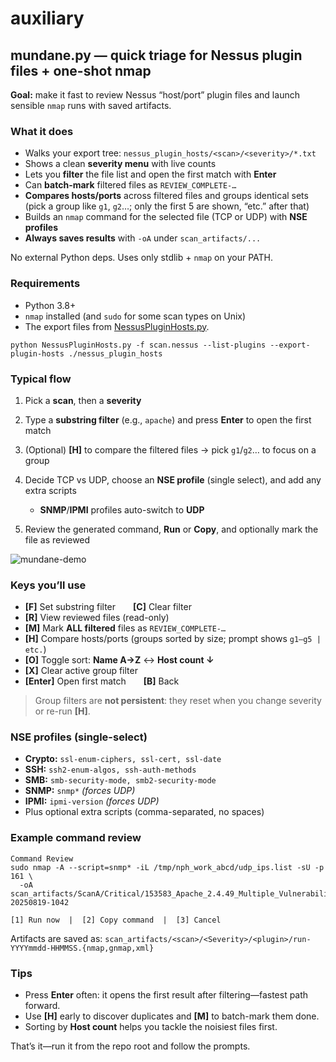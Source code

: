 # auxiliary

## mundane.py — quick triage for Nessus plugin files + one-shot nmap

**Goal:** make it fast to review Nessus “host/port” plugin files and launch sensible `nmap` runs with saved artifacts.

### What it does

* Walks your export tree: `nessus_plugin_hosts/<scan>/<severity>/*.txt`
* Shows a clean **severity menu** with live counts
* Lets you **filter** the file list and open the first match with **Enter**
* Can **batch-mark** filtered files as `REVIEW_COMPLETE-…`
* **Compares hosts/ports** across filtered files and groups identical sets
  (pick a group like `g1`, `g2`…; only the first 5 are shown, “etc.” after that)
* Builds an `nmap` command for the selected file (TCP or UDP) with **NSE profiles**
* **Always saves results** with `-oA` under `scan_artifacts/...`

No external Python deps. Uses only stdlib + `nmap` on your PATH.

### Requirements

* Python 3.8+
* `nmap` installed (and `sudo` for some scan types on Unix)
* The export files from [NessusPluginHosts.py](https://github.com/DefensiveOrigins/NessusPluginHosts).
  
`python NessusPluginHosts.py -f scan.nessus --list-plugins --export-plugin-hosts ./nessus_plugin_hosts`

### Typical flow

1. Pick a **scan**, then a **severity**
2. Type a **substring filter** (e.g., `apache`) and press **Enter** to open the first match
3. (Optional) **\[H]** to compare the filtered files → pick `g1`/`g2`… to focus on a group
4. Decide TCP vs UDP, choose an **NSE profile** (single select), and add any extra scripts

   * **SNMP**/**IPMI** profiles auto-switch to **UDP**
5. Review the generated command, **Run** or **Copy**, and optionally mark the file as reviewed

![mundane-demo](https://github.com/user-attachments/assets/f1bb7835-70cb-4efe-a8a6-1938255445db)

### Keys you’ll use

* **\[F]** Set substring filter  **\[C]** Clear filter
* **\[R]** View reviewed files (read-only)
* **\[M]** Mark **ALL filtered** files as `REVIEW_COMPLETE-…`
* **\[H]** Compare hosts/ports (groups sorted by size; prompt shows `g1–g5 | etc.`)
* **\[O]** Toggle sort: **Name A→Z** ↔ **Host count ↓**
* **\[X]** Clear active group filter
* **\[Enter]** Open first match  **\[B]** Back

> Group filters are **not persistent**: they reset when you change severity or re-run **\[H]**.

### NSE profiles (single-select)

* **Crypto:** `ssl-enum-ciphers, ssl-cert, ssl-date`
* **SSH:** `ssh2-enum-algos, ssh-auth-methods`
* **SMB:** `smb-security-mode, smb2-security-mode`
* **SNMP:** `snmp*` *(forces UDP)*
* **IPMI:** `ipmi-version` *(forces UDP)*
* Plus optional extra scripts (comma-separated, no spaces)

### Example command review

```text
Command Review
sudo nmap -A --script=snmp* -iL /tmp/nph_work_abcd/udp_ips.list -sU -p 161 \
  -oA scan_artifacts/ScanA/Critical/153583_Apache_2.4.49_Multiple_Vulnerabilities/run-20250819-1042

[1] Run now  |  [2] Copy command  |  [3] Cancel
```

Artifacts are saved as:
`scan_artifacts/<scan>/<Severity>/<plugin>/run-YYYYmmdd-HHMMSS.{nmap,gnmap,xml}`

### Tips

* Press **Enter** often: it opens the first result after filtering—fastest path forward.
* Use **\[H]** early to discover duplicates and **\[M]** to batch-mark them done.
* Sorting by **Host count** helps you tackle the noisiest files first.

That’s it—run it from the repo root and follow the prompts.
